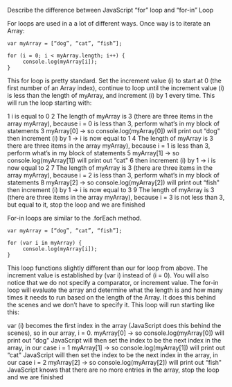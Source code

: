 Describe the difference between JavaScript “for” loop and “for-in” Loop

For loops are used in a a lot of different ways.  Once way is to iterate an Array:

    var myArray = [“dog”, “cat”, “fish”];

    for (i = 0; i < myArray.length; i++) {
         console.log(myArray[i]);
    }

This for loop is pretty standard.  Set the increment value (i) to start at 0 (the first number of an Array index), continue to loop until the increment value (i) is less than the length of myArray, and increment (i) by 1 every time.  This will run the loop starting with:

1 i is equal to 0
2 The length of myArray is 3 (there are three items in the array myArray), because i = 0 is less than 3, perform what’s in my block of statements
3 myArray[0] -> so console.log(myArray[0]) will print out “dog"
then increment (i) by 1 -> i is now equal to 1
4 The length of myArray is 3  there are three items in the array myArray), because i = 1 is less than 3, perform what’s in my block of statements
5 myArray[1] -> so console.log(myArray[1]) will print out “cat"
6 then increment (i) by 1 -> i is now equal to 2
7 The length of myArray is 3 (there are three items in the array myArray), because i = 2 is less than 3, perform what’s in my block of statements
8 myArray[2] -> so console.log(myArray[2]) will print out “fish"
then increment (i) by 1 -> i is now equal to 3
9 The length of myArray is 3 (there are three items in the array myArray), because i = 3 is not less than 3, but equal to it, stop the loop and we are finished




For-in loops are similar to the .forEach method.  

    var myArray = [“dog”, “cat”, “fish”];

    for (var i in myArray) {
         console.log(myArray[i]);
    }

This loop functions slightly different than our for loop from above.  The increment value is established by (var i) instead of (i = 0).  You will also notice that we do not specify a comparator, or increment value.  The for-in loop will evaluate the array and determine what the length is and how many times it needs to run based on the length of the Array.  It does this behind the scenes and we don’t have to specify it.  This loop will run starting like this:

var (i) becomes the first index in the array (JavaScript does this behind the scenes), so in our array, i = 0.
myArray[0] -> so console.log(myArray[0]) will print out “dog"
JavaScript will then set the index to be the next index in the array, in our case i = 1
myArray[1] -> so console.log(myArray[1]) will print out “cat"
JavaScript will then set the index to be the next index in the array, in our case i = 2
myArray[2] -> so console.log(myArray[2]) will print out “fish"
JavaScript knows that there are no more entries in the array, stop the loop and we are finished
